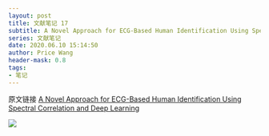 ```yaml
---
layout: post
title: 文献笔记 17
subtitle: A Novel Approach for ECG-Based Human Identification Using Spectral Correlation and Deep Learning
series: 文献笔记
date: 2020.06.10 15:14:50
author: Price Wang
header-mask: 0.8
tags:
- 笔记
---
```


原文链接 [A Novel Approach for ECG-Based Human Identification Using Spectral Correlation and Deep Learning](https://ieeexplore.ieee.org/document/8869904)

<img class="post_img" src="{{ site.baseurl }}/img/post/{{ page.series }}/{{ page.title }}.png">
